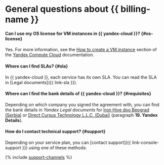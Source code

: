 # General questions about {{ billing-name }}

#### Can I use my OS license for VM instances in {{ yandex-cloud }}? {#os-license}

Yes. For more information, see the [How to create a VM instance](../../compute/operations/vm-create/create-linux-vm.md) section of the [Yandex Compute Cloud](../../compute/) documentation.

#### Where can I find SLAs? {#sla}

In {{ yandex-cloud }}, each service has its own SLA. You can read the SLA in [Legal documents]({{ link-sla }}).

#### Where can I find the bank details of {{ yandex-cloud }}? {#requisites}




Depending on which company you signed the agreement with, you can find the bank details in _Yandex Legal documents_ for [Iron Hive doo Beograd (Serbia)](https://yandex.com/legal/cloud_customer_agreement/) or [Direct Cursus Technology L.L.C. (Dubai)](https://yandex.com/legal/cloud_customer_agreement_uae/) (paragraph **19. Yandex Details**).


#### How do I contact technical support? {#support}


Depending on your service plan, you can [contact support]({{ link-console-support }}) using one of these methods:

{% include [support-channels](../../_includes/support/channels.md) %}


